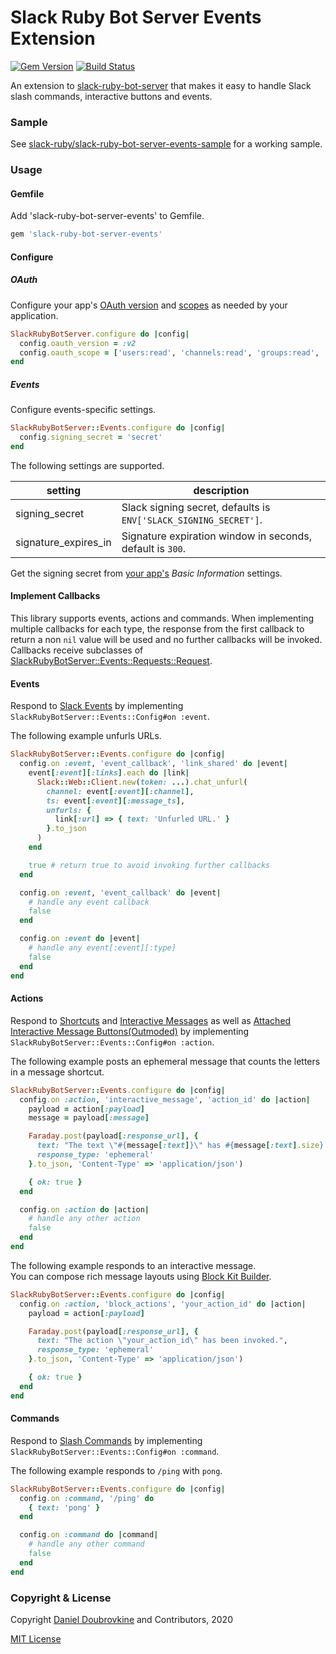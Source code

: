 Slack Ruby Bot Server Events Extension
======================================

[![Gem Version](https://badge.fury.io/rb/slack-ruby-bot-server-events.svg)](https://badge.fury.io/rb/slack-ruby-bot-server-events)
[![Build Status](https://travis-ci.org/slack-ruby/slack-ruby-bot-server-events.svg?branch=master)](https://travis-ci.org/slack-ruby/slack-ruby-bot-server-events)

An extension to [slack-ruby-bot-server](https://github.com/slack-ruby/slack-ruby-bot-server) that makes it easy to handle Slack slash commands, interactive buttons and events.

### Sample

See [slack-ruby/slack-ruby-bot-server-events-sample](https://github.com/slack-ruby/slack-ruby-bot-server-events-sample) for a working sample.

### Usage

#### Gemfile

Add 'slack-ruby-bot-server-events' to Gemfile.

```ruby
gem 'slack-ruby-bot-server-events'
```

#### Configure

##### OAuth

Configure your app's [OAuth version](https://api.slack.com/authentication/oauth-v2) and [scopes](https://api.slack.com/legacy/oauth-scopes) as needed by your application.

```ruby
SlackRubyBotServer.configure do |config|
  config.oauth_version = :v2
  config.oauth_scope = ['users:read', 'channels:read', 'groups:read', 'chat:write', 'commands', 'incoming-webhook']
end
```

##### Events

Configure events-specific settings.

```ruby
SlackRubyBotServer::Events.configure do |config|
  config.signing_secret = 'secret'
end
```

The following settings are supported.

setting               | description
----------------------|------------------------------------------------------------------
signing_secret        | Slack signing secret, defaults is `ENV['SLACK_SIGNING_SECRET']`.
signature_expires_in  | Signature expiration window in seconds, default is `300`.

Get the signing secret from [your app's](https://api.slack.com/apps) _Basic Information_ settings.

#### Implement Callbacks

This library supports events, actions and commands. When implementing multiple callbacks for each type, the response from the first callback to return a non `nil` value will be used and no further callbacks will be invoked. Callbacks receive subclasses of [SlackRubyBotServer::Events::Requests::Request](lib/slack-ruby-bot-server-events/requests/request.rb).

#### Events

Respond to [Slack Events](https://api.slack.com/events-api) by implementing `SlackRubyBotServer::Events::Config#on :event`.

The following example unfurls URLs.

```ruby
SlackRubyBotServer::Events.configure do |config|
  config.on :event, 'event_callback', 'link_shared' do |event|
    event[:event][:links].each do |link|
      Slack::Web::Client.new(token: ...).chat_unfurl(
        channel: event[:event][:channel],
        ts: event[:event][:message_ts],
        unfurls: {
          link[:url] => { text: 'Unfurled URL.' }
        }.to_json
      )
    end

    true # return true to avoid invoking further callbacks
  end

  config.on :event, 'event_callback' do |event|
    # handle any event callback
    false
  end

  config.on :event do |event|
    # handle any event[:event][:type]
    false
  end
end
```


#### Actions

Respond to [Shortcuts](https://api.slack.com/interactivity/shortcuts) and [Interactive Messages](https://api.slack.com/messaging/interactivity) as well as [Attached Interactive Message Buttons(Outmoded)](https://api.slack.com/legacy/message-buttons) by implementing `SlackRubyBotServer::Events::Config#on :action`.

The following example posts an ephemeral message that counts the letters in a message shortcut.

```ruby
SlackRubyBotServer::Events.configure do |config|
  config.on :action, 'interactive_message', 'action_id' do |action|
    payload = action[:payload]
    message = payload[:message]

    Faraday.post(payload[:response_url], {
      text: "The text \"#{message[:text]}\" has #{message[:text].size} letter(s).",
      response_type: 'ephemeral'
    }.to_json, 'Content-Type' => 'application/json')

    { ok: true }
  end

  config.on :action do |action|
    # handle any other action
    false
  end
end
```

The following example responds to an interactive message.  
You can compose rich message layouts using [Block Kit Builder](https://app.slack.com/block-kit-builder).

```ruby
SlackRubyBotServer::Events.configure do |config|
  config.on :action, 'block_actions', 'your_action_id' do |action|
    payload = action[:payload]

    Faraday.post(payload[:response_url], {
      text: "The action \"your_action_id\" has been invoked.",
      response_type: 'ephemeral'
    }.to_json, 'Content-Type' => 'application/json')

    { ok: true }
  end
end
```

#### Commands

Respond to [Slash Commands](https://api.slack.com/interactivity/slash-commands) by implementing `SlackRubyBotServer::Events::Config#on :command`.

The following example responds to `/ping` with `pong`.

```ruby
SlackRubyBotServer::Events.configure do |config|
  config.on :command, '/ping' do
    { text: 'pong' }
  end

  config.on :command do |command|
    # handle any other command
    false
  end
end
```

### Copyright & License

Copyright [Daniel Doubrovkine](http://code.dblock.org) and Contributors, 2020

[MIT License](LICENSE)
